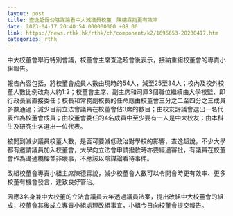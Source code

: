 ```yaml
---
layout: post
title: 查逸超促勿陰謀論看中大減議員校董　陳德霖指更有效率
date: 2023-04-17 20:40:54.000000000 +08:00
link: https://news.rthk.hk/rthk/ch/component/k2/1696653-20230417.htm
categories: rthk
---
```


中大校董會舉行特別會議，校董會主席查逸超會後表示，接納重組校董會的專責小組報告。

報告內容包括，將校董會成員人數由現時的54人，減至25至34人；校內及校外校董人數比例改為大約1:2；校董會主席、副主席和司庫3個職位繼續由大學校監、即行政長官直接委任；校長和常務副校長的任命應由校董會三分之二至四分之三成員多數通過；減少目前立法會議員在校董會佔3席的數目；由校友評議會選出一名代表作為校董會成員；由校董會委任的4名成員中至少要有一人是中大校友；由本科生及研究生各選出一位代表。

被問到減少議員校董人數，是否可要減低政治對學校的影響，查逸超說，不少大學都有邀請議員加入校董會，大學向立法會申請撥款時亦要經過審批，有議員在校董會作為溝通橋樑並非壞事，不應該以陰謀論看待事件。

改組校董會專責小組主席陳德霖說，減少校董會人數可以令開會時更有效率、更多校董有機會發言，達致良好管治。

因應3名身兼中大校董的立法會議員去年透過議員法案，提出改組中大校董會的組成，校董會其後成立專責小組處理改組事宜，小組今日向校董會提交報告。
